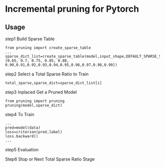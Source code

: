 # Incremental pruning for Pytorch

## Usage

step1 Build Sparse Table
```
from pruning import create_sparse_table
...
sparse_dict_list=create_sparse_table(model,input_shape,DEFAULT_SPARSE_STEP=[0.65, 0.7, 0.75, 0.85, 0.88, 0.90,0.91,0.92,0.93,0.94,0.95,0.96,0.97,0.98,0.99])

```
step2 Select a Total Sparse Ratio to Train
```
total_sparse,sparse_dict=sparse_dict_list[i]
```
step3 Inplaced Get a Pruned Model
```
from pruning import pruning
pruning(model,sparse_dict)
```
step4 To Train
```
...
pred=model(data)
loss=criterion(pred,label)
loss.backward()
...
```
step5 Evaluation

Step6 Stop or Next Total Sparse Ratio Stage
